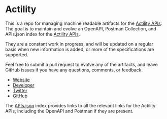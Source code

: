 # ActilityThis is a repo for managing machine readable artifacts for the [Actility APIs](https://www.actility.com). The goal is to maintain and evolve an OpenAPI, Postman Collection, and APIs.json index for the [Actility APIs](https://www.actility.com).They are a constant work in progress, and will be updated on a regular basis when new information is added, or more of the specifications are supported.Feel free to submit a pull request to evolve any of the artifacts, and leave GitHub issues if you have any questions, comments, or feedback.- [Website](https://www.actility.com)- [Developer](https://www.actility.com)- [Twitter](https://twitter.com/Actility)- [GitHub](https://github.com/actility)The [APIs.json](https://github.com/api-evangelist/actility/blob/master/apis.json) index provides links to all the relevant links for the Actility APIs, including the OpenAPI and Postman if they are present.